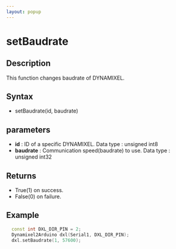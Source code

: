 ```yaml
---
layout: popup
---
```


# setBaudrate

## Description

This function changes baudrate of DYNAMIXEL.

## Syntax

- setBaudrate(id, baudrate)

## parameters

- **id** : ID of a specific DYNAMIXEL. Data type : unsigned int8
- **baudrate** : Communication speed(baudrate) to use. Data type : unsigned int32

## Returns

- True(1) on success.
- False(0) on failure.

## Example

```c++
  const int DXL_DIR_PIN = 2;
  Dynamixel2Arduino dxl(Serial1, DXL_DIR_PIN);
  dxl.setBaudrate(1, 57600);
```
